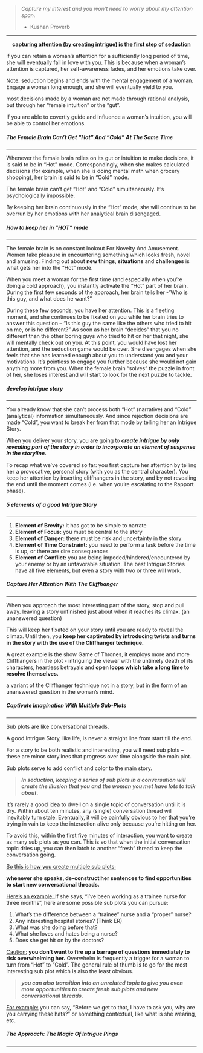 
>*Capture my interest and you won’t need to worry about my attention span.*
>
>- Kushan Proverb
---

<center> <b><u>capturing attention (by creating intrigue) is the first step of seduction</b></u></center>

if you can retain a woman’s attention for a sufficiently long period of time, she will eventually fall in love with you. 
This is because when a woman’s attention is captured, her self-awareness fades, and her emotions take over.

<u>Note:</u>
seduction begins and ends with the mental engagement of a woman. Engage a woman long enough, and she will eventually yield to you.

most decisions made by a woman are not made through rational analysis, but through her “female intuition” or the “gut”.

If you are able to covertly guide and influence a woman’s intuition, you will be able to control her emotions.

##### The Female Brain Can’t Get “Hot” And “Cold” At The Same Time
---
Whenever the female brain relies on its gut or intuition to make decisions, it is said to be in “Hot” mode. 
Correspondingly, when she makes calculated decisions (for example, when she is doing mental math when grocery shopping), her brain is said to be in “Cold” mode.

The female brain can’t get “Hot” and “Cold” simultaneously. It’s psychologically impossible.

By keeping her brain continuously in the “Hot” mode, she will continue to be overrun by her emotions with her analytical brain disengaged.


##### How to keep her in "HOT" mode
---
The female brain is on constant lookout For Novelty And Amusement.
Women take pleasure in encountering something which looks fresh, novel and amusing.
Finding out about **new things**, **situations** and **challenges** is what gets her into the “Hot” mode.

When you meet a woman for the first time (and especially when you’re doing a cold approach), you instantly activate the “Hot” part of her brain. 
During the first few seconds of the approach, her brain tells her -“Who is this guy, and what does he want?”


During these few seconds, you have her attention. This is a fleeting moment, and she continues to be fixated on you while her brain tries to answer this question – “Is this guy the same like the others who tried to hit on me, or is he different?”
As soon as her brain “decides” that you no different than the other boring guys who tried to hit on her that night, she will mentally check out on you. At this point, you would have lost her attention, and the seduction game would be over.
She disengages when she feels that she has learned enough about you to understand you and your motivations. It’s pointless to engage you further because she would not gain anything more from you.
When the female brain “solves” the puzzle in front of her, she loses interest and will start to look for the next puzzle to tackle.

##### develop intrigue story
---
You already know that she can’t process both “Hot” (narrative) and “Cold” (analytical) information simultaneously. 
And since rejection decisions are made “Cold”, you want to break her from that mode by telling her an Intrigue Story.

When you deliver your story, you are going to ***create intrigue by only revealing part of the story in order to incorporate an element of suspense in the storyline.***

To recap what we’ve covered so far: 
you first capture her attention by telling her a provocative, personal story (with you as the central character).
You keep her attention by inserting cliffhangers in the story, and by not revealing the end until the moment comes (i.e. when you’re escalating to the Rapport phase).

##### 5 elements of a good Intrigue Story
---
1. **Element of Brevity:** it has got to be simple to narrate 
2. **Element of Focus:** you must be central to the story 
3. **Element of Danger:** there must be risk and uncertainty in the story 
4. **Element of Time Constraint:** you need to perform a task before the time is up, or there are dire consequences 
5. **Element of Conflict:** you are being impeded/hindered/encountered by your enemy or by an unfavorable situation.
The best Intrigue Stories have all five elements, but even a story with two or three will work.

##### Capture Her Attention With The Cliffhanger 
---

When you approach the most interesting part of the story, stop and pull away. 
leaving a story unfinished just about when it reaches its climax. (an unanswered question)

This will keep her fixated on your story until you are ready to reveal the climax. Until then, you **keep her captivated by introducing twists and turns in the story with the use of the Cliffhanger technique.**

A great example is the show Game of Thrones, it employs more and more Cliffhangers in the plot - intriguing the viewer with the untimely death of its characters, heartless betrayals and **open loops which take a long time to resolve themselves.**

a variant of the Cliffhanger technique not in a story, but in the form of an unanswered question in the woman’s mind.

##### Captivate Imagination With Multiple Sub-Plots
---
Sub plots are like conversational threads. 

A good Intrigue Story, like life, is never a straight line from start till the end. 

For a story to be both realistic and interesting, you will need sub plots – these are minor storylines that progress over time alongside the main plot.

Sub plots serve to add conflict and color to the main story.

>***In seduction, keeping a series of sub plots in a conversation will create the illusion that you and the woman you met have lots to talk about.***

It’s rarely a good idea to dwell on a single topic of conversation until it is dry. Within about ten minutes, any (single) conversation thread will inevitably turn stale.
Eventually, it will be painfully obvious to her that you’re trying in vain to keep the interaction alive only because you’re hitting on her.

To avoid this, within the first five minutes of interaction, you want to create as many sub plots as you can. 
This is so that when the initial conversation topic dries up, you can then latch to another “fresh” thread to keep the conversation going.

<u>So this is how you create multiple sub plots:</u>

**whenever she speaks, de-construct her sentences to find opportunities to start new conversational threads.**

<u>Here’s an example: </u>
If she says, “I’ve been working as a trainee nurse for three months”, here are some possible sub plots you can pursue:
1. What’s the difference between a “trainee” nurse and a “proper” nurse?
2. Any interesting hospital stories? (Think ER) 
3. What was she doing before that?
4. What she loves and hates being a nurse?
5. Does she get hit on by the doctors?

<u>Caution:</u>
**you don’t want to fire up a barrage of questions immediately to risk overwhelming her.**
Overwhelm is frequently a trigger for a woman to turn from “Hot” to “Cold”. The general rule of thumb is to go for the most interesting sub plot which is also the least obvious.

> ***you can also transition into an unrelated topic to give you even more opportunities to create fresh sub plots and new conversational threads.***

<u>For example:</u>
you can say, “Before we get to that, I have to ask you, why are you carrying these hats?” or something contextual, like what is she wearing, etc.


##### The Approach: The Magic Of Intrigue Pings
---


